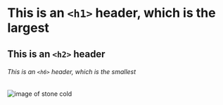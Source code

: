 # This is an `<h1>` header, which is the largest
## This is an `<h2>` header
###### This is an `<h6>` header, which is the smallest

![image of stone cold](https://www.thesmackdownhotel.com/images/wrestling/wrestlers/full-body/stone-cold-steve-austin.png)

